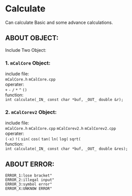 # Calculate
Can calculate Basic and some advance calculations.

## ABOUT OBJECT:
Include Two Object:
### 1. `mCalCore` Object:<br>
include file:<br>
`mCalCore.h` `mCalCore.cpp`<br>
operater:<br>
`+` `-` `/` `*` `^` `()` <br>
function:<br>
`int calculate(_IN_ const char *buf, _OUT_ double &r);` <br>

### 2. `mCalCorev2` Object:<br>
include file:<br>
`mCalCore.h` `mCalCore.cpp` `mCalCorev2.h` `mCalCorev2.cpp`<br>
operater:<br>
`(-x)` `!(` `sin(` `cos(` `tan(` `ln(` `log(` `sqrt(` <br>
function:<br>
`int calculate(_IN_ const char *buf, _OUT_ double &res);` <br>

## ABOUT ERROR:
	ERROR_1:lose bracket"
	ERROR_2:illegal input"
	ERROR_3:symbol error"
	ERROR_X:UNKNOW ERROR"
